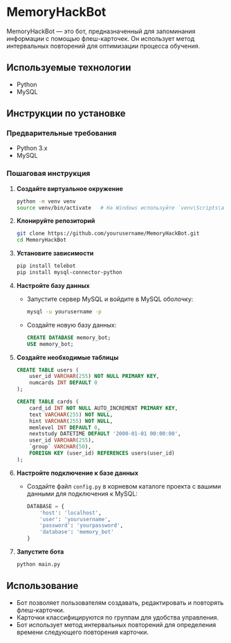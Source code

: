 # MemoryHackBot

MemoryHackBot — это бот, предназначенный для запоминания информации с помощью флеш-карточек. Он использует метод интервальных повторений для оптимизации процесса обучения.

## Используемые технологии
- Python
- MySQL

## Инструкции по установке

### Предварительные требования
- Python 3.x
- MySQL

### Пошаговая инструкция

1. **Создайте виртуальное окружение**
   ```bash
   python -m venv venv
   source venv/bin/activate   # На Windows используйте `venv\Scripts\activate`
   ```

2. **Клонируйте репозиторий**
   ```bash
   git clone https://github.com/yourusername/MemoryHackBot.git
   cd MemoryHackBot
   ```

3. **Установите зависимости**
   ```bash
   pip install telebot
   pip install mysql-connector-python
   ```

4. **Настройте базу данных**
   - Запустите сервер MySQL и войдите в MySQL оболочку:
     ```bash
     mysql -u yourusername -p
     ```
   - Создайте новую базу данных:
     ```sql
     CREATE DATABASE memory_bot;
     USE memory_bot;
     ```

5. **Создайте необходимые таблицы**
   ```sql
   CREATE TABLE users (
       user_id VARCHAR(255) NOT NULL PRIMARY KEY,
       numcards INT DEFAULT 0
   );

   CREATE TABLE cards (
       card_id INT NOT NULL AUTO_INCREMENT PRIMARY KEY,
       text VARCHAR(255) NOT NULL,
       hint VARCHAR(255) NOT NULL,
       memlevel INT DEFAULT 0,
       nextstudy DATETIME DEFAULT '2000-01-01 00:00:00',
       user_id VARCHAR(255),
       `group` VARCHAR(50),
       FOREIGN KEY (user_id) REFERENCES users(user_id)
   );
   ```

6. **Настройте подключение к базе данных**
   - Создайте файл `config.py` в корневом каталоге проекта с вашими данными для подключения к MySQL:
     ```python
     DATABASE = {
         'host': 'localhost',
         'user': 'yourusername',
         'password': 'yourpassword',
         'database': 'memory_bot'
     }
     ```

7. **Запустите бота**
   ```bash
   python main.py
   ```

## Использование
- Бот позволяет пользователям создавать, редактировать и повторять флеш-карточки.
- Карточки классифицируются по группам для удобства управления.
- Бот использует метод интервальных повторений для определения времени следующего повторения карточки.
